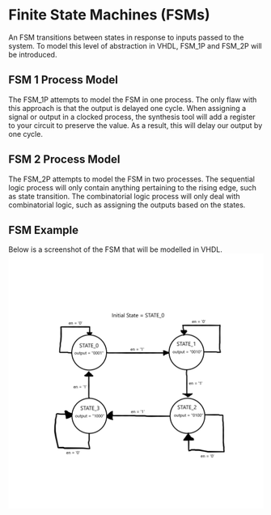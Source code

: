 # Finite State Machines (FSMs)

An FSM transitions between states in response to inputs passed to the system. To model this level of abstraction in VHDL, FSM_1P and FSM_2P will be introduced.

## FSM 1 Process Model

The FSM_1P attempts to model the FSM in one process. The only flaw with this approach is that the output is delayed one cycle.
When assigning a signal or output in a clocked process, the synthesis tool will add a register to your circuit to preserve the value.
As a result, this will delay our output by one cycle.

## FSM 2 Process Model

The FSM_2P attempts to model the FSM in two processes. The sequential logic process will only contain anything pertaining to the rising edge, such as state transition.
The combinatorial logic process will only deal with combinatorial logic, such as assigning the outputs based on the states.

## FSM Example

Below is a screenshot of the FSM that will be modelled in VHDL.
![Screenshot](FSM.png)
